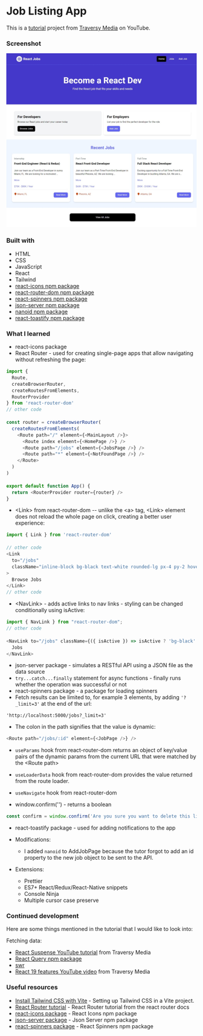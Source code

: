 # Job Listing App

This is a [tutorial](https://www.youtube.com/watch?v=LDB4uaJ87e0&list=PL4EX4Aw5_AFv-9yS-9lF3SNHUImZyygK7) project from [Traversy Media](https://www.youtube.com/@TraversyMedia) on YouTube. 

### Screenshot

![](./screenshot.jpeg)

### Built with

- HTML
- CSS
- JavaScript
- React
- Tailwind
- [react-icons npm package](https://www.npmjs.com/package/react-icons)
- [react-router-dom npm package](https://www.npmjs.com/package/react-router-dom)
- [react-spinners npm package](https://www.npmjs.com/package/react-spinners)
- [json-server npm package](https://www.npmjs.com/package/json-server)
- [nanoid npm package](https://www.npmjs.com/package/nanoid)
- [react-toastify npm package](https://www.npmjs.com/package/react-toastify)

### What I learned

- react-icons package
- React Router - used for creating single-page apps that allow navigating without refreshing the page:

```js
import { 
  Route, 
  createBrowserRouter, 
  createRoutesFromElements,
  RouterProvider 
} from 'react-router-dom'
// other code

const router = createBrowserRouter(
  createRoutesFromElements(
    <Route path="/" element={<MainLayout />}>
      <Route index element={<HomePage />} />
      <Route path="/jobs" element={<JobsPage />} />
      <Route path="*" element={<NotFoundPage />} />
    </Route>
  )
)

export default function App() {
  return <RouterProvider router={router} />
}
```

- &lt;Link&gt; from react-router-dom -- unlike the &lt;a&gt; tag, &lt;Link&gt; element does not reload the whole page on click, creating a better user experience:

```js
import { Link } from 'react-router-dom'

// other code
<Link
  to="/jobs"
  className="inline-block bg-black text-white rounded-lg px-4 py-2 hover:bg-gray-700"
>
  Browse Jobs
</Link>
// other code
```

- &lt;NavLink&gt; - adds active links to nav links - styling can be changed conditionally using isActive:

```js
import { NavLink } from "react-router-dom";
// other code

<NavLink to="/jobs" className={({ isActive }) => isActive ? 'bg-black' : ''}>
  Jobs
</NavLink>
```

- json-server package - simulates a RESTful API using a JSON file as the data source
- ```try...catch...finally``` statement for async functions - finally runs whether the operation was successful or not
- react-spinners package - a package for loading spinners
- Fetch results can be limited to, for example 3 elements, by adding ```'?_limit=3'``` at the end of the url:
```
'http://localhost:5000/jobs?_limit=3'
```
- The colon in the path signifies that the value is dynamic:
```js
<Route path="/jobs/:id" element={<JobPage />} />
```
- ```useParams``` hook from react-router-dom returns an object of key/value pairs of the dynamic params from the current URL that were matched by the &lt;Route path&gt;
- ```useLoaderData``` hook from react-router-dom provides the value returned from the route loader.

- ```useNavigate``` hook from react-router-dom 

- window.confirm('') - returns a boolean
```js
const confirm = window.confirm('Are you sure you want to delete this listing?');
```

- react-toastify package - used for adding notifications to the app

- Modifications:
  - I added ```nanoid``` to AddJobPage because the tutor forgot to add an id property to the new job object to be sent to the API.

- Extensions:
  - Prettier
  - ES7+ React/Redux/React-Native snippets
  - Console Ninja
  - Multiple cursor case preserve

### Continued development

Here are some things mentioned in the tutorial that I would like to look into:

Fetching data:
- [React Suspense YouTube tutorial](https://www.youtube.com/watch?v=NTDJ-NQ32_E&list=PL4EX4Aw5_AFvNv2_Za_R8NOI-eTs8Ybmt&index=182&t=1s) from Traversy Media
- [React Query npm package](https://www.npmjs.com/package/react-query)
- [swr](https://www.npmjs.com/package/swr)
- [React 19 features YouTube video](https://www.youtube.com/watch?v=EPaLg4U_K1o) from Traversy Media

### Useful resources

- [Install Tailwind CSS with Vite](https://tailwindcss.com/docs/guides/vite) - Setting up Tailwind CSS in a Vite project.
- [React Router tutorial](https://reactrouter.com/en/main/start/tutorial) - React Router tutorial from the react router docs
- [react-icons package](https://www.npmjs.com/package/react-icons) - React Icons npm package
- [json-server package](https://www.npmjs.com/package/json-server) - Json Server npm package
- [react-spinners package](https://www.davidhu.io/react-spinners/) - React Spinners npm package